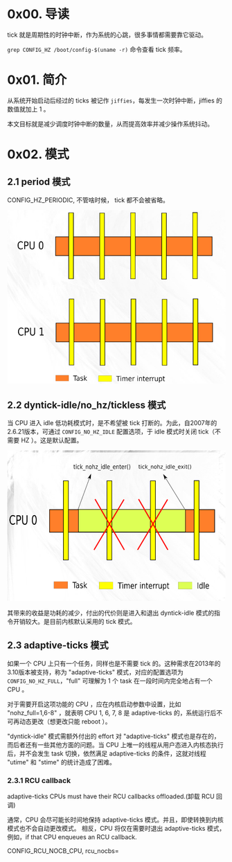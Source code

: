 # 0x00. 导读

tick 就是周期性的时钟中断，作为系统的心跳，很多事情都需要靠它驱动。

`grep CONFIG_HZ /boot/config-$(uname -r)` 命令查看 tick 频率。

# 0x01. 简介

从系统开始启动后经过的 ticks 被记作 `jiffies`，每发生一次时钟中断，jiffies 的数值就加上 1 。

本文目标就是减少调度时钟中断的数量，从而提高效率并减少操作系统抖动。

# 0x02. 模式

## 2.1 period 模式

CONFIG_HZ_PERIODIC, 不管啥时候， tick 都不会被省略。

![Alt text](../../pic/CPU/cpu_period.png)

## 2.2 dyntick-idle/no_hz/tickless 模式

当 CPU 进入 idle 低功耗模式时，是不希望被 tick 打断的。为此，自2007年的2.6.21版本，可通过 `CONFIG_NO_HZ_IDLE` 配置选项，于 idle 模式时关闭 tick（不需要 HZ ）。这是默认配置。

![Alt text](../../pic/CPU/cpu_dyntick.png)

其带来的收益是功耗的减少，付出的代价则是进入和退出 dyntick-idle 模式的指令开销较大。是目前内核默认采用的 tick 模式。

## 2.3 adaptive-ticks 模式

如果一个 CPU 上只有一个任务，同样也是不需要 tick 的。这种需求在2013年的3.10版本被支持，称为 "adaptive-ticks" 模式，对应的配置选项为 `CONFIG_NO_HZ_FULL`，"full" 可理解为 1 个 task 在一段时间内完全地占有一个 CPU 。

对于需要开启这项功能的 CPU ，应在内核启动参数中设置，比如 "nohz_full=1,6-8" ，就表明 CPU 1, 6, 7, 8 是 adaptive-ticks 的，系统运行后不可再动态更改（想更改只能 reboot ）。

"dyntick-idle" 模式需额外付出的 effort 对 "adaptive-ticks" 模式也是存在的，而后者还有一些其他方面的问题。当 CPU 上唯一的线程从用户态进入内核态执行后，并不会发生 task 切换，依然满足 adaptive-ticks 的条件，这就对线程 "utime" 和 "stime" 的统计造成了困难。

### 2.3.1 RCU callback

adaptive-ticks CPUs must have their RCU callbacks offloaded.(卸载 RCU 回调)

通常，CPU 会尽可能长时间地保持 adaptive-ticks 模式。并且，即使转换到内核模式也不会自动更改模式。
相反，CPU 将仅在需要时退出 adaptive-ticks 模式，例如，if that CPU enqueues an RCU callback.

CONFIG_RCU_NOCB_CPU, rcu_nocbs=

